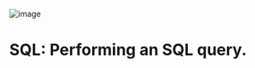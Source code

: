 ![image](https://github.com/user-attachments/assets/dae76142-450b-4031-8348-2a8c26eafd7e)





# SQL: Performing an SQL query.
